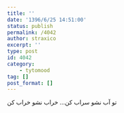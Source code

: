 ```yaml
---
title: ''
date: '1396/6/25 14:51:00'
status: publish
permalink: /4042
author: straxico
excerpt: ''
type: post
id: 4042
category:
    - tytomood
tag: []
post_format: []
---
```

تو آب نشو سراب کن… خراب نشو خراب کن